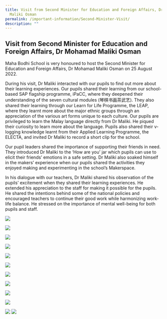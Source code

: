 ```yaml
---
title: Visit from Second Minister for Education and Foreign Affairs, Dr Mohamad
  Maliki Osman
permalink: /important-information/Second-Minister-Visit/
description: ""
---
```

## Visit from Second Minister for Education and Foreign Affairs, Dr Mohamad Maliki Osman

Maha Bodhi School is very honoured to host the Second Minister for Education and Foreign Affairs, Dr Mohamad Maliki Osman on 25 August 2022.

During his visit, Dr Maliki interacted with our pupils to find out more about their learning experiences. Our pupils shared their learning from our school-based SAP flagship programme, iPaCC, where they deepened their understanding of the seven cultural modules (琴棋书画茶武艺). They also shared their learning through our Learn for Life Programme, the LEAP, where they learnt more about the major ethnic groups through an appreciation of the various art forms unique to each culture. Our pupils are privileged to learn the Malay language directly from Dr Maliki. He piqued their curiosity to learn more about the language. Pupils also shared their v-logging knowledge learnt from their Applied Learning Programme, the ELECTA, and invited Dr Maliki to record a short clip for the school.

Our pupil leaders shared the importance of supporting their friends in need. They introduced Dr Maliki to the ‘How are you’ jar which pupils can use to elicit their friends’ emotions in a safe setting. Dr Maliki also soaked himself in the makers’ experience when our pupils shared the activities they enjoyed making and experimenting in the school’s Makerspace.

In his dialogue with our teachers, Dr Maliki shared his observation of the pupils’ excitement when they shared their learning experiences. He extended his appreciation to the staff for making it possible for the pupils. He shared the intentions behind some of the national policies and encouraged teachers to continue their good work while harmonizing work-life balance. He stressed on the importance of mental well-being for both pupils and staff.

![](/images/MinisterVisit1.jpg)

![](/images/Ministervisit2.jpeg)

![](/images/Ministervisit3.jpeg)

![](/images/Ministervisit4.jpeg)

![](/images/Ministervisit5.jpeg)

![](/images/Ministervisit6.jpeg)

![](/images/Minsitervisit7.jpeg)

![](/images/Ministervisit8.jpeg)

![](/images/Ministervisit9.jpeg)

![](/images/Minsitervisit10.jpeg)

![](/images/Ministervisit12.jpg)
![](/images/Ministervisit11.jpeg)

